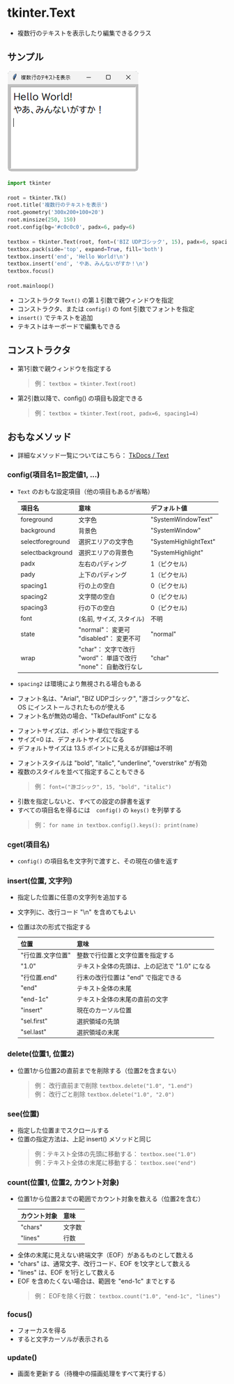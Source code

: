 # tkinter.Text
- 複数行のテキストを表示したり編集できるクラス

## サンプル
![02-textbox.pyのスクリーンショット](img/02-text-01.png)

```python
import tkinter

root = tkinter.Tk()
root.title('複数行のテキストを表示')
root.geometry('300x200+100+20')
root.minsize(250, 150)
root.config(bg='#c0c0c0', padx=6, pady=6)

textbox = tkinter.Text(root, font=('BIZ UDPゴシック', 15), padx=6, spacing1=10)
textbox.pack(side='top', expand=True, fill='both')
textbox.insert('end', 'Hello World!\n')
textbox.insert('end', 'やあ、みんないがすか！\n')
textbox.focus()

root.mainloop()
```

- コンストラクタ `Text()` の第１引数で親ウィンドウを指定
- コンストラクタ、または `config()` の font 引数でフォントを指定
- `insert()` でテキストを追加
- テキストはキーボードで編集もできる

## コンストラクタ
- 第1引数で親ウィンドウを指定する
    > 例： `textbox = tkinter.Text(root)`
- 第2引数以降で、config() の項目も設定できる
    > 例： `textbox = tkinter.Text(root, padx=6, spacing1=4)`

## おもなメソッド
- 詳細なメソッド一覧についてはこちら： [TkDocs / Text](https://tkdocs.com/pyref/text.html)

### config(項目名1=設定値1, ...)
- `Text` のおもな設定項目（他の項目もあるが省略）

  | 項目名 | 意味 | デフォルト値 |
  |---|---|---|
  | foreground | 文字色 | "SystemWindowText" |
  | background | 背景色 | "SystemWindow" |
  | selectforeground | 選択エリアの文字色 | "SystemHighlightText" |
  | selectbackground | 選択エリアの背景色 | "SystemHighlight" |
  | padx | 左右のパディング| 1（ピクセル) |
  | pady | 上下のパディング| 1（ピクセル) |
  | spacing1 | 行の上の空白| 0（ピクセル) |
  | spacing2 | 文字間の空白| 0（ピクセル) |
  | spacing3 | 行の下の空白| 0（ピクセル) |
  | font | (名前, サイズ, スタイル) | 不明 |
  | state | "normal"： 変更可<br>"disabled"： 変更不可 | "normal" |
  | wrap | "char"： 文字で改行<br>"word"： 単語で改行<br>"none"： 自動改行なし | "char" |

+ `spacing2` は環境により無視される場合もある

- フォント名は、"Arial", "BIZ UDPゴシック", "游ゴシック"など、  
OS にインストールされたものが使える
- フォント名が無効の場合、"TkDefaultFont" になる

+ フォントサイズは、ポイント単位で指定する
+ サイズ=0 は、デフォルトサイズになる
+ デフォルトサイズは 13.5 ポイントに見えるが詳細は不明

- フォントスタイルは "bold", "italic", "underline", "overstrike" が有効
- 複数のスタイルを並べて指定することもできる
	> 例： `font=("游ゴシック", 15, "bold", "italic")`

+ 引数を指定しないと、すべての設定の辞書を返す
+ すべての項目名を得るには　`config()`  の `keys()` を列挙する
	> 例： `for name in textbox.config().keys(): print(name)`

### cget(項目名)
- `config()` の項目名を文字列で渡すと、その現在の値を返す

### insert(位置, 文字列)
- 指定した位置に任意の文字列を追加する
- 文字列に、改行コード "\n" を含めてもよい
- 位置は次の形式で指定する

  | 位置 | 意味 |
  |---|---|
  | "行位置.文字位置" | 整数で行位置と文字位置を指定する |
  | "1.0" | テキスト全体の先頭は、上の記法で "1.0" になる |
  | "行位置.end" | 行末の改行位置は "end" で指定できる |
  | "end" | テキスト全体の末尾 |
  | "end-1c" | テキスト全体の末尾の直前の文字 |
  | "insert" | 現在のカーソル位置 |
  | "sel.first" | 選択領域の先頭 |
  | "sel.last" | 選択領域の末尾 |

### delete(位置1, 位置2)
- 位置1から位置2の直前までを削除する（位置2を含まない）
	> 例： 改行直前まで削除 `textbox.delete("1.0", "1.end")`   
	> 例： 改行ごと削除 `textbox.delete("1.0", "2.0")` 

### see(位置)
- 指定した位置までスクロールする
- 位置の指定方法は、上記 insert() メソッドと同じ
	> 例：テキスト全体の先頭に移動する： `textbox.see("1.0")`  
	> 例：テキスト全体の末尾に移動する： `textbox.see("end")`

### count(位置1, 位置2, カウント対象)
- 位置1から位置2までの範囲でカウント対象を数える（位置2を含む）

  | カウント対象 | 意味 |
  |---|---|
  | "chars" | 文字数 |
  | "lines" | 行数 |

+ 全体の末尾に見えない終端文字（EOF）があるものとして数える
+ "chars" は、通常文字、改行コード、EOF を1文字として数える
+ "lines" は、EOF を1行として数える
+ EOF を含めたくない場合は、範囲を "end-1c" までとする
  > 例： EOFを除く行数： `textbox.count("1.0", "end-1c", "lines")`

### focus()
- フォーカスを得る
- すると文字カーソルが表示される

### update()
- 画面を更新する（待機中の描画処理をすべて実行する）

